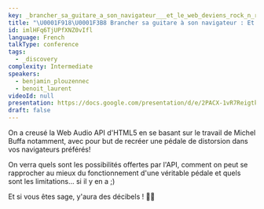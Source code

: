 ```yaml
---
key: _brancher_sa_guitare_a_son_navigateur___et_le_web_deviens_rock_n_roll____
title: "\U0001F918\U0001F3B8 Brancher sa guitare à son navigateur : Et le web deviens rock'n'roll !  \U0001F918\U0001F3B8"
id: imlHFq6TjUPfXNZ0vIfl
language: French
talkType: conference
tags:
  - _discovery
complexity: Intermediate
speakers:
  - benjamin_plouzennec
  - benoit_laurent
videoId: null
presentation: https://docs.google.com/presentation/d/e/2PACX-1vR7ReigtkKZMaA5hMKxvhYXv9wTQWGiuaoYNpAm83AADJ2DSYNenNy6VbdF1i8B1O2w2jyUEj2vf0ij/pub?start=false&loop=false&delayms=3000&slide=id.g35f391192_00
draft: false
---
```

On a creusé la Web Audio API d'HTML5 en se basant sur le travail de Michel Buffa notamment, avec pour but de recréer une pédale de distorsion dans vos navigateurs préférés!

On verra quels sont les possibilités offertes par l'API, comment on peut se rapprocher au mieux du fonctionnement d'une véritable pédale et quels sont les limitations...
si il y en a ;)

Et si vous êtes sage, y'aura des décibels ! 🤘🎸